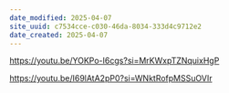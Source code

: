 ```yaml
---
date_modified: 2025-04-07
site_uuid: c7534cce-c030-46da-8034-333d4c9712e2
date_created: 2025-04-07
---
```


https://youtu.be/YOKPo-I6cgs?si=MrKWxpTZNquixHgP

https://youtu.be/I69lAtA2pP0?si=WNktRofpMSSuOVIr